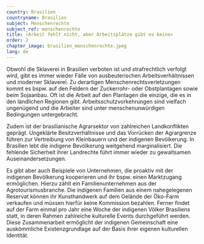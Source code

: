 ```yaml
---
country: Brasilien
countryname: Brasilien
subject: Menschenrechte
subject_ref: menschenrechte
title: «Arbeit fehlt nicht, aber Arbeitsplätze gibt es keine»
order: 2
chapter_image: brasilien_menschenrechte.jpeg
lang: de
---
```

<div class="content" markdown="1">
Obwohl die Sklaverei in Brasilien verboten ist und strafrechtlich verfolgt wird, gibt es immer wieder Fälle von ausbeuterischen Arbeitsverhältnissen und moderner Sklaverei. Zu derartigen Menschenrechtsverletzungen kommt es bspw. auf den Feldern der Zuckerrohr- oder Obstplantagen sowie beim Sojaanbau. Oft ist die Arbeit auf den Plantagen die einzige, die es in den ländlichen Regionen gibt. Arbeitsschutzvorkehrungen sind vielfach ungenügend und die Arbeiter sind unter menschenunwürdigen Bedingungen untergebracht.

Zudem ist der brasilianische Agrarsektor von zahlreichen Landkonflikten geprägt. Ungeklärte Besitzverhältnisse und das Vorrücken der Agrargrenze führen zur Vertreibung von Kleinbauern und der indigenen Bevölkerung. In Brasilien lebt die indigene Bevölkerung weitgehend marginalisiert. Die fehlende Sicherheit ihrer Landrechte führt immer wieder zu gewaltsamen Auseinandersetzungen.

Es gibt aber auch Beispiele von Unternehmen, die proaktiv mit der indigenen Bevölkerung kooperieren und ihr bspw. einen Marktzugang ermöglichen. Hierzu zählt ein Familienunternehmen aus der Agrotourismusbranche. Die indigenen Familien aus einem nahegelegenen Reservat können ihr Kunsthandwerk auf dem Gelände der Öko-Farm verkaufen und müssen hierfür keine Kommission bezahlen. Ferner findet auf der Farm einmal pro Jahr eine Woche der indigenen Völker Brasiliens statt, in deren Rahmen zahlreiche kulturelle Events durchgeführt werden. Diese Zusammenarbeit ermöglicht der indigenen Gemeinschaft eine auskömmliche Existenzgrundlage auf der Basis ihrer eigenen kulturellen Identität.
</div>
